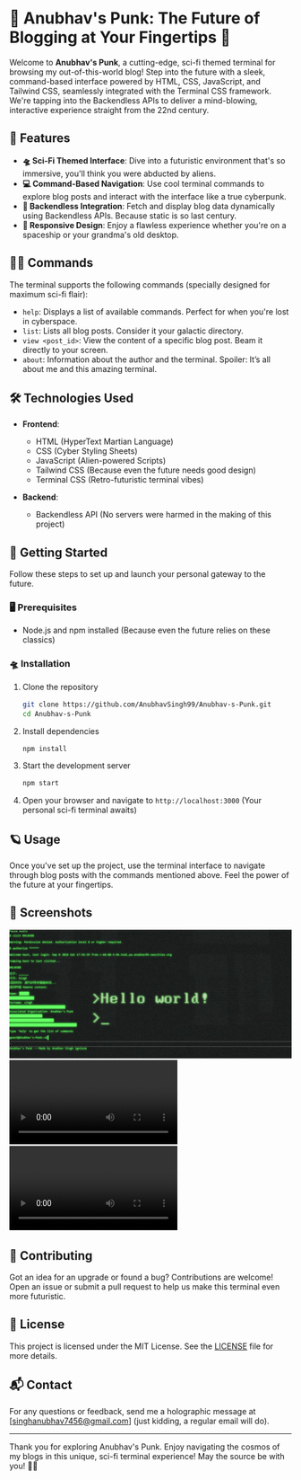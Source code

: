 # 🚀 Anubhav's Punk: The Future of Blogging at Your Fingertips 🚀

Welcome to **Anubhav's Punk**, a cutting-edge, sci-fi themed terminal for browsing my out-of-this-world blog! Step into the future with a sleek, command-based interface powered by HTML, CSS, JavaScript, and Tailwind CSS, seamlessly integrated with the Terminal CSS framework. We're tapping into the Backendless APIs to deliver a mind-blowing, interactive experience straight from the 22nd century.

## 👾 Features

- **🛸 Sci-Fi Themed Interface**: Dive into a futuristic environment that's so immersive, you'll think you were abducted by aliens.
- **💻 Command-Based Navigation**: Use cool terminal commands to explore blog posts and interact with the interface like a true cyberpunk.
- **🤖 Backendless Integration**: Fetch and display blog data dynamically using Backendless APIs. Because static is so last century.
- **📱 Responsive Design**: Enjoy a flawless experience whether you're on a spaceship or your grandma's old desktop.

## 🧑‍🚀 Commands

The terminal supports the following commands (specially designed for maximum sci-fi flair):

- `help`: Displays a list of available commands. Perfect for when you're lost in cyberspace.
- `list`: Lists all blog posts. Consider it your galactic directory.
- `view <post_id>`: View the content of a specific blog post. Beam it directly to your screen.
- `about`: Information about the author and the terminal. Spoiler: It’s all about me and this amazing terminal.

## 🛠️ Technologies Used

- **Frontend**:
  - HTML (HyperText Martian Language)
  - CSS (Cyber Styling Sheets)
  - JavaScript (Alien-powered Scripts)
  - Tailwind CSS (Because even the future needs good design)
  - Terminal CSS (Retro-futuristic terminal vibes)

- **Backend**:
  - Backendless API (No servers were harmed in the making of this project)

## 🚀 Getting Started

Follow these steps to set up and launch your personal gateway to the future.

### 🖥️ Prerequisites

- Node.js and npm installed (Because even the future relies on these classics)

### 🛸 Installation

1. Clone the repository
    ```bash
    git clone https://github.com/AnubhavSingh99/Anubhav-s-Punk.git
    cd Anubhav-s-Punk
    ```

2. Install dependencies
    ```bash
    npm install
    ```

3. Start the development server
    ```bash
    npm start
    ```

4. Open your browser and navigate to `http://localhost:3000` (Your personal sci-fi terminal awaits)

## 🪐 Usage

Once you've set up the project, use the terminal interface to navigate through blog posts with the commands mentioned above. Feel the power of the future at your fingertips.

## 📸 Screenshots

![screenshot1](img/s1.png)
![screenshot2](videos/v1.mp4)
![screenshot2](videos/v2.mp4)

## 🌌 Contributing

Got an idea for an upgrade or found a bug? Contributions are welcome! Open an issue or submit a pull request to help us make this terminal even more futuristic.

## 📜 License

This project is licensed under the MIT License. See the [LICENSE](LICENSE) file for more details.

## 📬 Contact

For any questions or feedback, send me a holographic message at [singhanubhav7456@gmail.com] (just kidding, a regular email will do).

---

Thank you for exploring Anubhav's Punk. Enjoy navigating the cosmos of my blogs in this unique, sci-fi terminal experience! May the source be with you! 🚀✨
